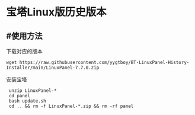 <h1 >宝塔Linux版历史版本</h1>
<h2 >#使用方法</h2>
<p>下载对应的版本</p>
<pre><code class='language-shell' lang='shell'>wget https://raw.githubusercontent.com/yygtboy/BT-LinuxPanel-History-Installer/main/LinuxPanel-7.7.0.zip
</code></pre>
<p>安装宝塔</p>
<pre><code class='language-shell' lang='shell'> unzip LinuxPanel-*
 cd panel
 bash update.sh
 cd .. &amp;&amp; rm -f LinuxPanel-*.zip &amp;&amp; rm -rf panel
</code></pre>
<p>&nbsp;</p>
